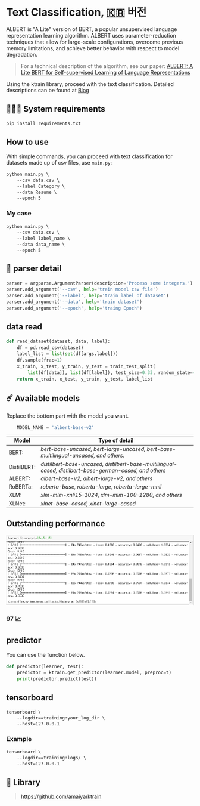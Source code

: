 # Text Classification, [🇰🇷](ko.md) 버전

ALBERT is "A Lite" version of BERT, a popular unsupervised language representation learning algorithm. ALBERT uses parameter-reduction techniques that allow for large-scale configurations, overcome previous memory limitations, and achieve better behavior with respect to model degradation. 

> For a technical description of the algorithm, see our paper: [ALBERT: A Lite BERT for Self-supervised Learning of Language Representations](https://arxiv.org/abs/1909.11942)

Using the ktrain library, proceed with the text classification. Detailed descriptions can be found at [Blog](https://hipgyung.tistory.com/93)


## 👩🏻‍💻 System requirements
``` python
pip install requirements.txt
```

## How to use
With simple commands, you can proceed with text classification for datasets made up of csv files, use `main.py`:
```
python main.py \
	--csv data.csv \
	--label Category \
	--data Resume \
	--epoch 5
```
### My case
```
python main.py \
	--csv data.csv \
	--label label_name \
	--data data_name \
	--epoch 5
```

## 🎨 parser detail
``` python
parser = argparse.ArgumentParser(description='Process some integers.')
parser.add_argument('--csv', help='train model csv file')
parser.add_argument('--label', help='train label of dataset')
parser.add_argument('--data', help='train dataset')
parser.add_argument('--epoch', help='traing Epoch')
```

## data read
``` python
def read_dataset(dataset, data, label):
	df = pd.read_csv(dataset)
	label_list = list(set(df[args.label]))
	df.sample(frac=1)
	x_train, x_test, y_train, y_test = train_test_split(
    	list(df[data]), list(df[label]), test_size=0.33, random_state=42)
	return x_train, x_test, y_train, y_test, label_list
```

## ☄️ Available models
Replace the bottom part with the model you want.
``` python
	MODEL_NAME = 'albert-base-v2'
```

| Model  | Type of detail  |
|----------|------------------------------|
| BERT: |*bert-base-uncased, bert-large-uncased, bert-base-multilingual-uncased, and others.*|
| DistilBERT: |*distilbert-base-uncased, distilbert-base-multilingual-cased, distilbert-base-german-cased, and others*|
| ALBERT: |*albert-base-v2, albert-large-v2, and others*|
| RoBERTa: |*roberta-base, roberta-large, roberta-large-mnli*|
| XLM: |*xlm-mlm-xnli15–1024, xlm-mlm-100–1280, and others*|
| XLNet: | *xlnet-base-cased, xlnet-large-cased*|


## Outstanding performance
![](img.png)  
### 97 📈 

## predictor
You can use the function below.
``` python
def predictor(learner, test):
	predictor = ktrain.get_predictor(learner.model, preproc=t)
	print(predictor.predict(test))

```

## tensorboard
```
tensorboard \
	--logdir==training:your_log_dir \
	--host=127.0.0.1
```
### Example
```
tensorboard \
	--logdir==training:logs/ \
	--host=127.0.0.1
```

## 🔬 Library
> https://github.com/amaiya/ktrain